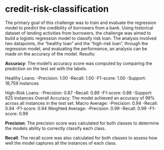 # credit-risk-classification

The primary goal of this challenge was to train and evaluate the regression model to predict the credibility of borrowers from a bank. Using historical dataset of lending activities from burrowers, the challenge was aimed to build a logistic regression model to classify risk loan. The analysis involved two datapoints, the “healthy loan” and the “high-risk loan”, through the regression model, and evaluating the performance, an analysis can be made on the accuracy of the model.
Results:

**Accuracy**: The model’s accuracy score was computed by comparing the prediction on the test set with the labels.

Healthy Loans:
  -Precision: 1.00
  -Recall: 1.00
  -F1-score: 1.00
  -Support: 18,759 instances
  
High-Risk Loans:
  -Precision: 0.87
  -Recall: 0.89
  -F1-score: 0.88
  -Support: 625 instances
Overall Accuracy: The model achieved an accuracy of 99% across all instances in the test set.
Macro Average:
  -Precision: 0.94
  -Recall: 0.94
  -F1-score: 0.94
Weighted Average:
  -Precision: 0.99
  -Recall: 0.99
  -F1-score: 0.99

  
**Precision**: The precision score was calculated for both classes to determine the models ability to correctly classify each class.


**Recall**: The recall score was also calculated for both classes to assess how well the model captures all the instances of each class.
